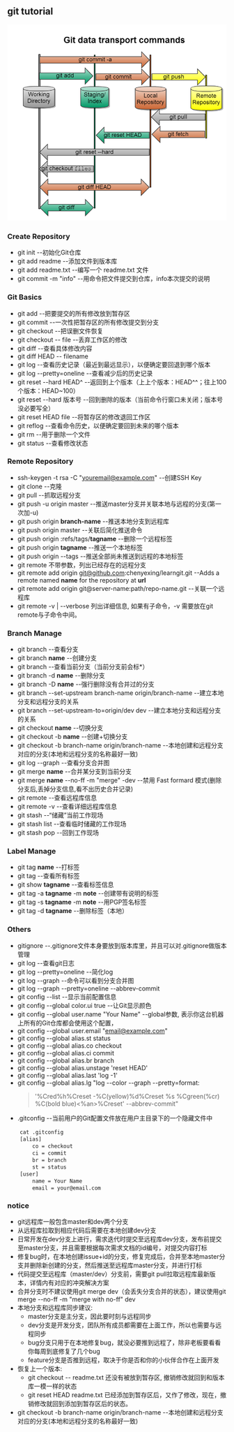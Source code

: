 ## git tutorial


![GitHub set up](principle.png)

### Create Repository
   * git init --初始化Git仓库
   * git add readme --添加文件到版本库
   * git add readme.txt --编写一个 readme.txt 文件
   * git commit -m "info" --用命令把文件提交到仓库，info本次提交的说明

### Git Basics
   * git add --把要提交的所有修改放到暂存区
   * git commit --一次性把暂存区的所有修改提交到分支
   * git checkout --把误删文件恢复
   * git checkout -- file --丢弃工作区的修改
   * git diff --查看具体修改内容
   * git diff HEAD -- filename
   * git log --查看历史记录（最近到最远显示），以便确定要回退到哪个版本
   * git log --pretty=oneline --查看减少后的历史记录
   * git reset --hard HEAD^ --返回到上个版本（上上个版本：HEAD^^；往上100个版本：HEAD~100）
   * git reset --hard 版本号 --回到删除的版本（当前命令行窗口未关闭；版本号没必要写全）
   * git reset HEAD file --将暂存区的修改退回工作区
   * git reflog --查看命令历史，以便确定要回到未来的哪个版本
   * git rm --用于删除一个文件
   * git status --查看修改状态
  
### Remote Repository
   * ssh-keygen -t rsa -C "youremail@example.com" --创建SSH Key
   * git clone --克隆
   * git pull --抓取远程分支
   * git push -u origin master --推送master分支并关联本地与远程的分支(第一次加-u)
   * git push origin **branch-name** --推送本地分支到远程库
   * git push origin master  --关联后简化推送命令
   * git push origin :refs/tags/**tagname** --删除一个远程标签
   * git push origin **tagname** --推送一个本地标签
   * git push origin --tags --推送全部尚未推送到远程的本地标签
   * git remote 不带参数，列出已经存在的远程分支
   * git remote add origin git@github.com:chenyexing/learngit.git --Adds a remote named **name** for the repository at **url**
   * git remote add origin git@server-name:path/repo-name.git --关联一个远程库
   * git remote -v | --verbose 列出详细信息, 如果有子命令，-v 需要放在git remote与子命令中间。
 

### Branch Manage
   * git branch --查看分支
   * git branch **name** --创建分支
   * git branch --查看当前分支（当前分支前会标*）
   * git branch -d **name** --删除分支
   * git branch -D **name** --强行删除没有合并过的分支
   * git branch --set-upstream branch-name origin/branch-name --建立本地分支和远程分支的关系
   * git branch --set-upstream-to=origin/dev dev --建立本地分支和远程分支的关系
   * git checkout **name** --切换分支
   * git checkout -b **name** --创建+切换分支
   * git checkout -b branch-name origin/branch-name --本地创建和远程分支对应的分支(本地和远程分支的名称最好一致)
   * git log --graph --查看分支合并图
   * git merge **name** --合并某分支到当前分支
   * git merge **name** --no-ff -m "merge" -dev
            --禁用 Fast formard 模式(删除分支后,丢掉分支信息,看不出历史合并记录)
   * git remote --查看远程库信息
   * git remote -v --查看详细远程库信息
   * git stash --“储藏”当前工作现场
   * git stash list --查看临时储藏的工作现场
   * git stash pop --回到工作现场

### Label Manage
   * git tag **name** --打标签
   * git tag --查看所有标签
   * git show **tagname** --查看标签信息
   * git tag -a **tagname** -m **note** --创建带有说明的标签
   * git tag -s **tagname** -m **note** --用PGP签名标签
   * git tag -d **tagname** --删除标签（本地）

### Others
   * gitignore  --.gitignore文件本身要放到版本库里，并且可以对.gitignore做版本管理
   * git log  --查看git日志 
   * git log --pretty=oneline  --简化log
   * git log --graph  --命令可以看到分支合并图
   * git log --graph --pretty=oneline --abbrev-commit
   * git config --list  --显示当前配置信息
   * git config --global color.ui true  --让Git显示颜色
   * git config --global user.name "Your Name"  --global参数, 表示你这台机器上所有的Git仓库都会使用这个配置，
   * git config --global user.email "email@example.com"	
   * git config --global alias.st status
   * git config --global alias.co checkout
   * git config --global alias.ci commit
   * git config --global alias.br branch
   * git config --global alias.unstage 'reset HEAD'
   * git config --global alias.last 'log -1'
   * git config --global alias.lg "log --color --graph --pretty=format:  
     > '%Cred%h%Creset -%C(yellow)%d%Creset %s %Cgreen(%cr) %C(bold blue)<%an>%Creset' --abbrev-commit"
   * .gitconfig  --当前用户的Git配置文件放在用户主目录下的一个隐藏文件中
```
	cat .gitconfig
	[alias]
	    co = checkout
	    ci = commit
	    br = branch
	    st = status
	[user]
	    name = Your Name
	    email = your@email.com  
``` 	
     
###	notice

   * git远程库一般包含master和dev两个分支
   * 从远程库拉取到相应代码后需要在本地创建dev分支
   * 日常开发在dev分支上进行，需求迭代时提交至远程库dev分支，发布前提交至master分支，并且需要根据每次需求文档的id编号，对提交内容打标
   * 修复bug时，在本地创建issue+id的分支，修复完成后，合并至本地master分支并删除新创建的分支，然后推送至远程库master分支，并进行打标
   * 代码提交至远程库（master/dev）分支前，需要git pull拉取远程库最新版本，详情内有对应的冲突解决方案
   * 合并分支时不建议使用git merge dev（会丢失分支合并的状态），建议使用git merge --no-ff -m "merge with no-ff" dev
   * 本地分支和远程库同步建议:  
       * master分支是主分支，因此要时刻与远程同步	
       * dev分支是开发分支，团队所有成员都需要在上面工作，所以也需要与远程同步	
	   * bug分支只用于在本地修复bug，就没必要推到远程了，除非老板要看看你每周到底修复了几个bug	
	   * feature分支是否推到远程，取决于你是否和你的小伙伴合作在上面开发
   * 恢复上一个版本:
       * git checkout -- readme.txt 还没有被放到暂存区, 撤销修改就回到和版本库一模一样的状态   
       * git reset HEAD readme.txt  已经添加到暂存区后，又作了修改，现在，撤销修改就回到添加到暂存区后的状态。
   * git checkout -b branch-name origin/branch-name --本地创建和远程分支对应的分支(本地和远程分支的名称最好一致)

